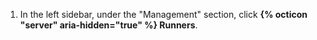 1. In the left sidebar, under the "Management" section, click **{% octicon "server" aria-hidden="true" %} Runners**.
